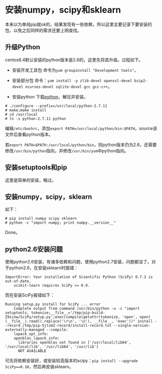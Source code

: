 # 安装numpy，scipy和sklearn

本来以为单纯pip就ok的，结果发现有一些依赖，所以这里主要记录下要安装的包，以免之后同样的需求还要上网查找。

## 升级Python
centos6.4默认安装的python版本是2.6的，这里先将其升级。过程如下。

- 安装开发工具包
命令为`yum groupinstall "Development tools"`。

- 安装部分包
命令：`yum install -y zlib-devel openssl-devel bzip2-devel ncurses-devel sqlite-devel gcc gcc-c++`。

- 安装python
下载[python](https://www.python.org/ftp/python/2.7.11/Python-2.7.11.tgz)，解压并安装。
```
# ./configure --prefix=/usr/local/python-2.7.11
# make;make install
# cd /usr/local
# ln -s python-2.7.11 python
```
编辑`/etc/bashrc`，添加`export PATH=/usr/local/python/bin:$PATH`，source该文件后查看python版本。

若`export PATH=$PATH:/usr/local/python/bin`，则python版本仍为2.6，还需要修改`/usr/bin/python`指向，并修改`/usr/bin/yum`中python指向。

## 安装setuptools和pip

这里是简单的安装，略过。

## 安装numpy，scipy，sklearn
如下：
```
# pip install numpy scipy sklearn
# python -c "import numpy; print numpy.__version__"
```

Done。

## python2.6安装问题

使用python2.6安装，有诸多依赖和问题，使用python2.7安装，问题都没了。对于python2.6，在安装sklearn时报错：
```
ImportError: Your installation of Scientific Python (SciPy) 0.7.2 is out-of-date.
    scikit-learn requires SciPy >= 0.9.
```
而在安装SciPy报错如下：
```
Running setup.py install for SciPy ... error
    Complete output from command /usr/bin/python -u -c "import setuptools, tokenize;__file__='/tmp/pip-build-Z9sinw/SciPy/setup.py';exec(compile(getattr(tokenize, 'open', open)(__file__).read().replace('\r\n', '\n'), __file__, 'exec'))" install --record /tmp/pip-5jtzmZ-record/install-record.txt --single-version-externally-managed --compile:
    lapack_opt_info:
    openblas_lapack_info:
      libraries openblas not found in ['/usr/local/lib64', '/usr/local/lib', '/usr/lib64', '/usr/lib']
      NOT AVAILABLE
```
可先将依赖安装好，或安装较高版本的scipy：`pip install --upgrade SciPy==0.10`，然后再安装sklearn。



